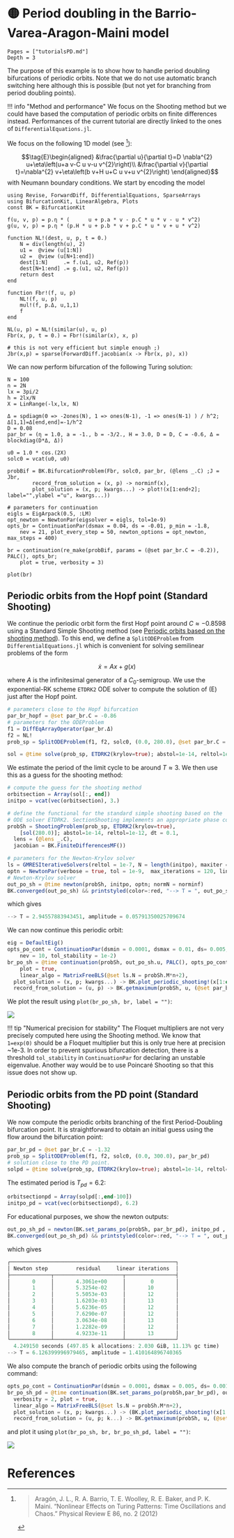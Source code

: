 # 🟡 Period doubling in the Barrio-Varea-Aragon-Maini model

```@contents
Pages = ["tutorialsPD.md"]
Depth = 3
```

The purpose of this example is to show how to handle period doubling bifurcations of periodic orbits. Note that we do not use automatic branch switching here although this is possible (but not yet for branching from period doubling points).

!!! info "Method and performance"
    We focus on the Shooting method but we could have based the computation of periodic orbits on finite differences instead. Performances of the current tutorial are directly linked to the ones of `DifferentialEquations.jl`.     

We focus on the following 1D model (see [^Aragon]):

$$\tag{E}\begin{aligned}
&\frac{\partial u}{\partial t}=D \nabla^{2} u+\eta\left(u+a v-C u v-u v^{2}\right)\\
&\frac{\partial v}{\partial t}=\nabla^{2} v+\eta\left(b v+H u+C u v+u v^{2}\right)
\end{aligned}$$
with Neumann boundary conditions. We start by encoding the model

```@example PDPDE
using Revise, ForwardDiff, DifferentialEquations, SparseArrays
using BifurcationKit, LinearAlgebra, Plots
const BK = BifurcationKit

f(u, v, p) = p.η * (      u + p.a * v - p.C * u * v - u * v^2)
g(u, v, p) = p.η * (p.H * u + p.b * v + p.C * u * v + u * v^2)

function NL!(dest, u, p, t = 0.)
	N = div(length(u), 2)
	u1 =  @view (u[1:N])
	u2 =  @view (u[N+1:end])
	dest[1:N]     .= f.(u1, u2, Ref(p))
	dest[N+1:end] .= g.(u1, u2, Ref(p))
	return dest
end

function Fbr!(f, u, p)
	NL!(f, u, p)
	mul!(f, p.Δ, u,1,1)
	f
end

NL(u, p) = NL!(similar(u), u, p)
Fbr(x, p, t = 0.) = Fbr!(similar(x), x, p)

# this is not very efficient but simple enough ;)
Jbr(x,p) = sparse(ForwardDiff.jacobian(x -> Fbr(x, p), x))
```

We can now perform bifurcation of the following Turing solution:

```@example PDPDE
N = 100
n = 2N
lx = 3pi/2
h = 2lx/N
X = LinRange(-lx,lx, N)

Δ = spdiagm(0 => -2ones(N), 1 => ones(N-1), -1 => ones(N-1) ) / h^2; Δ[1,1]=Δ[end,end]=-1/h^2
D = 0.08
par_br = (η = 1.0, a = -1., b = -3/2., H = 3.0, D = D, C = -0.6, Δ = blockdiag(D*Δ, Δ))

u0 = 1.0 * cos.(2X)
solc0 = vcat(u0, u0)

probBif = BK.BifurcationProblem(Fbr, solc0, par_br, (@lens _.C) ;J = Jbr,
		record_from_solution = (x, p) -> norminf(x),
		plot_solution = (x, p; kwargs...) -> plot!(x[1:end÷2]; label="",ylabel ="u", kwargs...))

# parameters for continuation
eigls = EigArpack(0.5, :LM)
opt_newton = NewtonPar(eigsolver = eigls, tol=1e-9)
opts_br = ContinuationPar(dsmax = 0.04, ds = -0.01, p_min = -1.8,
	nev = 21, plot_every_step = 50, newton_options = opt_newton, max_steps = 400)

br = continuation(re_make(probBif, params = (@set par_br.C = -0.2)), PALC(), opts_br;
	plot = true, verbosity = 3)

plot(br)
```

## Periodic orbits from the Hopf point (Standard Shooting)

We continue the periodic orbit form the first Hopf point around $C\approx -0.8598$ using a Standard Simple Shooting method (see [Periodic orbits based on the shooting method](@ref)). To this end, we define a `SplitODEProblem` from `DifferentialEquations.jl` which is convenient for solving semilinear problems of the form

$$\dot x = Ax+g(x)$$

where $A$ is the infinitesimal generator of a $C_0$-semigroup. We use the exponential-RK scheme `ETDRK2` ODE solver to compute the solution of (E) just after the Hopf point.

```julia
# parameters close to the Hopf bifurcation
par_br_hopf = @set par_br.C = -0.86
# parameters for the ODEProblem
f1 = DiffEqArrayOperator(par_br.Δ)
f2 = NL!
prob_sp = SplitODEProblem(f1, f2, solc0, (0.0, 280.0), @set par_br.C = -0.86)

sol = @time solve(prob_sp, ETDRK2(krylov=true); abstol=1e-14, reltol=1e-14, dt = 0.1)
```

We estimate the period of the limit cycle to be around $T\approx 3$. We then use this as a guess for the shooting method:

```julia
# compute the guess for the shooting method
orbitsection = Array(sol[:, end])
initpo = vcat(vec(orbitsection), 3.)

# define the functional for the standard simple shooting based on the
# ODE solver ETDRK2. SectionShooting implements an appropriate phase condition
probSh = ShootingProblem(prob_sp, ETDRK2(krylov=true),
	[sol(280.0)]; abstol=1e-14, reltol=1e-12, dt = 0.1,
  lens = (@lens _.C),
  jacobian = BK.FiniteDifferencesMF())

# parameters for the Newton-Krylov solver
ls = GMRESIterativeSolvers(reltol = 1e-7, N = length(initpo), maxiter = 50, verbose = false)
optn = NewtonPar(verbose = true, tol = 1e-9,  max_iterations = 120, linsolver = ls)
# Newton-Krylov solver
out_po_sh = @time newton(probSh, initpo, optn; normN = norminf)
BK.converged(out_po_sh) && printstyled(color=:red, "--> T = ", out_po_sh.u[end], ", amplitude = ", BK.getamplitude(probSh, out_po_sh.u, par_br_hopf; ratio = 2),"\n")
```

which gives

```julia
--> T = 2.94557883943451, amplitude = 0.05791350025709674
```

We can now continue this periodic orbit:

```julia
eig = DefaultEig()
opts_po_cont = ContinuationPar(dsmin = 0.0001, dsmax = 0.01, ds= 0.005, p_min = -1.8, max_steps = 170, newton_options = (@set optn.eigsolver = eig),
	nev = 10, tol_stability = 1e-2)
br_po_sh = @time continuation(probSh, out_po_sh.u, PALC(), opts_po_cont; verbosity = 3,
	plot = true,
	linear_algo = MatrixFreeBLS(@set ls.N = probSh.M*n+2),
  plot_solution = (x, p; kwargs...) -> BK.plot_periodic_shooting!(x[1:end-1], 1; kwargs...),
  record_from_solution = (u, p) -> BK.getmaximum(probSh, u, (@set par_br_hopf.C = p.p); ratio = 2), normC = norminf)
```

We plot the result using `plot(br_po_sh, br, label = "")`:

![](br_pd2.png)

!!! tip "Numerical precision for stability"
    The Floquet multipliers are not very precisely computed here using the Shooting method. We know that `1=exp(0)` should be a Floquet multiplier but this is only true here at precision ~1e-3. In order to prevent spurious bifurcation detection, there is a threshold `tol_stability` in `ContinuationPar` for declaring an unstable eigenvalue. Another way would be to use Poincaré Shooting so that this issue does not show up.

## Periodic orbits from the PD point (Standard Shooting)

We now compute the periodic orbits branching of the first Period-Doubling bifurcation point. It is straightforward to obtain an initial guess using the flow around the bifurcation point:

```julia
par_br_pd = @set par_br.C = -1.32
prob_sp = SplitODEProblem(f1, f2, solc0, (0.0, 300.0), par_br_pd)
# solution close to the PD point.
solpd = @time solve(prob_sp, ETDRK2(krylov=true); abstol=1e-14, reltol=1e-12, dt = 0.1)
```
The estimated period is $T_{pd}=6.2$:

```julia
orbitsectionpd = Array(solpd[:,end-100])
initpo_pd = vcat(vec(orbitsectionpd), 6.2)
```

For educational purposes, we show the newton outputs:

```julia
out_po_sh_pd = newton(BK.set_params_po(probSh, par_br_pd), initpo_pd , optn; normN = norminf)
BK.converged(out_po_sh_pd) && printstyled(color=:red, "--> T = ", out_po_sh_pd.u[end], ", amplitude = ", BK.getamplitude(probSh, out_po_sh_pd.u, (@set par_br.C = -0.86); ratio = 2),"\n")
```
which gives

```julia
┌─────────────────────────────────────────────────────┐
│ Newton step         residual     linear iterations  │
├─────────────┬──────────────────────┬────────────────┤
│       0     │       4.3061e+00     │        0       │
│       1     │       5.3254e-02     │       10       │
│       2     │       5.5053e-03     │       12       │
│       3     │       1.6203e-03     │       13       │
│       4     │       5.6236e-05     │       12       │
│       5     │       7.6290e-07     │       12       │
│       6     │       3.0634e-08     │       13       │
│       7     │       1.2282e-09     │       12       │
│       8     │       4.9233e-11     │       13       │
└─────────────┴──────────────────────┴────────────────┘
  4.249150 seconds (497.85 k allocations: 2.030 GiB, 11.13% gc time)
--> T = 6.126399996979465, amplitude = 1.410164896740365
```

We also compute the branch of periodic orbits using the following command:

```julia
opts_po_cont = ContinuationPar(dsmin = 0.0001, dsmax = 0.005, ds= 0.001, p_min = -1.8, max_steps = 100, newton_options = (@set optn.eigsolver = eig), nev = 5, tol_stability = 1e-3)
br_po_sh_pd = @time continuation(BK.set_params_po(probSh,par_br_pd), out_po_sh_pd.u, PALC(),	opts_po_cont;
  verbosity = 2, plot = true,
  linear_algo = MatrixFreeBLS(@set ls.N = probSh.M*n+2),
  plot_solution = (x, p; kwargs...) -> (BK.plot_periodic_shooting!(x[1:end-1], 1; kwargs...); plot!(br_po_sh; subplot=1, legend=false)),
  record_from_solution = (u, p; k...) -> BK.getmaximum(probSh, u, (@set par_br_pd.C = p.p); ratio = 2), normC = norminf)
```

and plot it using `plot(br_po_sh, br, br_po_sh_pd, label = "")`:

![](br_pd3.png)

# References

[^Aragon]:> Aragón, J. L., R. A. Barrio, T. E. Woolley, R. E. Baker, and P. K. Maini. “Nonlinear Effects on Turing Patterns: Time Oscillations and Chaos.” Physical Review E 86, no. 2 (2012)

